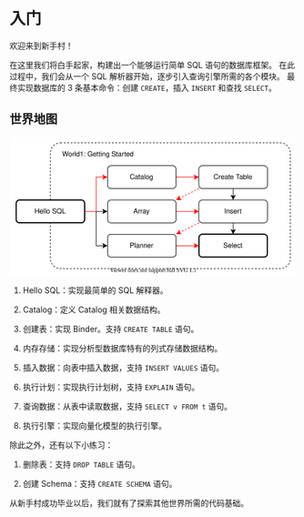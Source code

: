 # 入门

欢迎来到新手村！

在这里我们将白手起家，构建出一个能够运行简单 SQL 语句的数据库框架。
在此过程中，我们会从一个 SQL 解析器开始，逐步引入查询引擎所需的各个模块。
最终实现数据库的 3 条基本命令：创建 `CREATE`，插入 `INSERT` 和查找 `SELECT`。

## 世界地图

![](img/world1.svg)

1. Hello SQL：实现最简单的 SQL 解释器。

2. Catalog：定义 Catalog 相关数据结构。

3. 创建表：实现 Binder。支持 `CREATE TABLE` 语句。

4. 内存存储：实现分析型数据库特有的列式存储数据结构。

5. 插入数据：向表中插入数据，支持 `INSERT VALUES` 语句。

6. 执行计划：实现执行计划树，支持 `EXPLAIN` 语句。

7. 查询数据：从表中读取数据，支持 `SELECT v FROM t` 语句。

8. 执行引擎：实现向量化模型的执行引擎。

除此之外，还有以下小练习：

1. 删除表：支持 `DROP TABLE` 语句。

2. 创建 Schema：支持 `CREATE SCHEMA` 语句。

从新手村成功毕业以后，我们就有了探索其他世界所需的代码基础。

